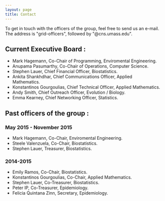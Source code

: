 ```yaml
---
layout: page
title: Contact
---
```


To get in touch with the officers of the group, feel free to send us an e-mail. The address is "grid-officers", followed by "@cns.umass.edu". 

## Current Executive Board :

* Mark Hagemann, Co-Chair of Programming, Enviromental Engineering. 
* Anupama Pasumarthy, Co-Chair of Operations, Computer Science.
* Stephen Lauer, Chief Financial Officer, Biostatistics.
* Ankita Shankhdhar, Chief Communications Officer, Applied Mathematics.
* Konstantinos Gourgoulias, Chief Technical Officer, Applied Mathematics.
* Andy Smith, Chief Outreach Officer, Evolution / Biology.
* Emma Kearney, Chief Networking Officer, Statistics.

## Past officers of the group : 

### May 2015 - November 2015
* Mark Hagemann, Co-Chair, Enviromental Engineering.
* Steele Valenzuela, Co-Chair, Biostatistics.
* Stephen Lauer, Treasurer, Biostatistics. 

### 2014-2015

* Emily Ramos, Co-Chair, Biostatistics.
* Konstantinos Gourgoulias, Co-Chair, Applied Mathematics.
* Stephen Lauer, Co-Treasurer, Biostatistics.
* Peter IP, Co-Treasurer, Epidemiology.
* Felicia Quintana Zinn, Secretary, Epidemiology.



